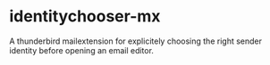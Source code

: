 # identitychooser-mx
A thunderbird mailextension for explicitely choosing the right sender identity before opening an email editor.
